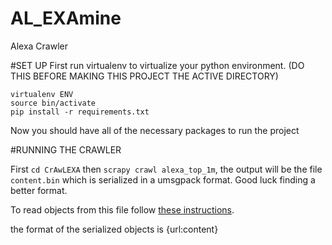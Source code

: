 # AL_EXAmine
Alexa Crawler

#SET UP
First run virtualenv to virtualize your python environment. (DO THIS BEFORE MAKING THIS PROJECT THE ACTIVE DIRECTORY)

	virtualenv ENV
	source bin/activate
	pip install -r requirements.txt

Now you should have all of the necessary packages to run the project

#RUNNING THE CRAWLER

First `cd CrAwLEXA` then `scrapy crawl alexa_top_1m`, the output will be the file `content.bin` which is serialized in a umsgpack format. Good luck finding a better format.

To read objects from this file follow [these instructions](https://github.com/vsergeev/u-msgpack-python "u-msgpack-python github").

the format of the serialized objects is  {url:content}
